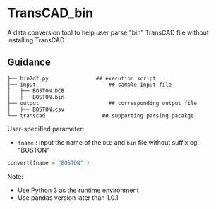 # TransCAD_bin
A data conversion tool to help user parse "bin" TransCAD file without installing TransCAD

## Guidance

```
├── bin2df.py 				## execution script
├── input    					## sample input file
│   ├── BOSTON.DCB
│   ├── BOSTON.bin
├── output						## corresponding output file
│   ├── BOSTON.csv 
└── transcad 				  ## supporting parsing pacakge
```

User-specified parameter: 

* `fname` : input the name of the `DCB` and `bin` file without suffix eg. "BOSTON"

```python
convert(fname = "BOSTON" )
```

Note: 

* Use Python 3 as the runtime environment 
* Use pandas version later than 1.0.1

